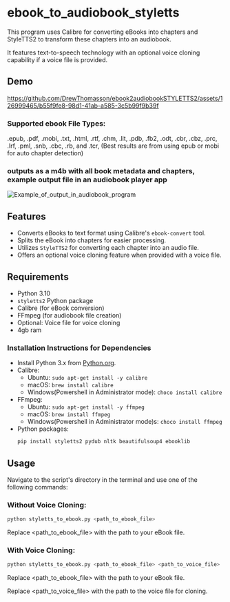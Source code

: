 # ebook_to_audiobook_styletts

This program uses Calibre for converting eBooks into chapters and StyleTTS2 to transform these chapters into an audiobook. 

It features text-to-speech technology with an optional voice cloning capability if a voice file is provided.
## Demo


https://github.com/DrewThomasson/ebook2audiobookSTYLETTS2/assets/126999465/b55f9fe8-98d1-41ab-a585-3c5b99f9b39f

### Supported ebook File Types: 
.epub, .pdf, .mobi, .txt, .html, .rtf, .chm, .lit, .pdb, .fb2, .odt, .cbr, .cbz, .prc, .lrf, .pml, .snb, .cbc, .rb, and .tcr,
(Best results are from using epub or mobi for auto chapter detection)

### outputs as a m4b with all book metadata and chapters, example output file in an audiobook player app
![Example_of_output_in_audiobook_program](https://github.com/DrewThomasson/VoxNovel/blob/dc5197dff97252fa44c391dc0596902d71278a88/readme_files/example_in_app.jpeg)


## Features

- Converts eBooks to text format using Calibre's `ebook-convert` tool.
- Splits the eBook into chapters for easier processing.
- Utilizes `StyleTTS2` for converting each chapter into an audio file.
- Offers an optional voice cloning feature when provided with a voice file.

## Requirements

- Python 3.10
- `styletts2` Python package
- Calibre (for eBook conversion)
- FFmpeg (for audiobook file creation)
- Optional: Voice file for voice cloning
- 4gb ram

### Installation Instructions for Dependencies

- Install Python 3.x from [Python.org](https://www.python.org/downloads/).
- Calibre:
  - Ubuntu: `sudo apt-get install -y calibre`
  - macOS: `brew install calibre`
  - Windows(Powershell in Administrator mode): `choco install calibre` 
- FFmpeg:
  - Ubuntu: `sudo apt-get install -y ffmpeg`
  - macOS: `brew install ffmpeg`
  - Windows(Powershell in Administrator mode)s: `choco install ffmpeg` 
- Python packages: 
  ```bash
  pip install styletts2 pydub nltk beautifulsoup4 ebooklib
## Usage

Navigate to the script's directory in the terminal and use one of the following commands:

### Without Voice Cloning:
```bash
python styletts_to_ebook.py <path_to_ebook_file>
```
Replace <path_to_ebook_file> with the path to your eBook file.

### With Voice Cloning:
```bash
python styletts_to_ebook.py <path_to_ebook_file> <path_to_voice_file>
```
Replace <path_to_ebook_file> with the path to your eBook file.

Replace <path_to_voice_file> with the path to the voice file for cloning.


